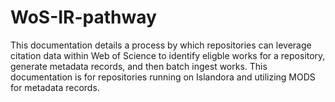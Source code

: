 # WoS-IR-pathway

This documentation details a process by which repositories can leverage citation data within Web of Science to identify eligble works for a repository, generate metadata records, and then batch ingest works. This documentation is for repositories running on Islandora and utilizing MODS for metadata records. 
